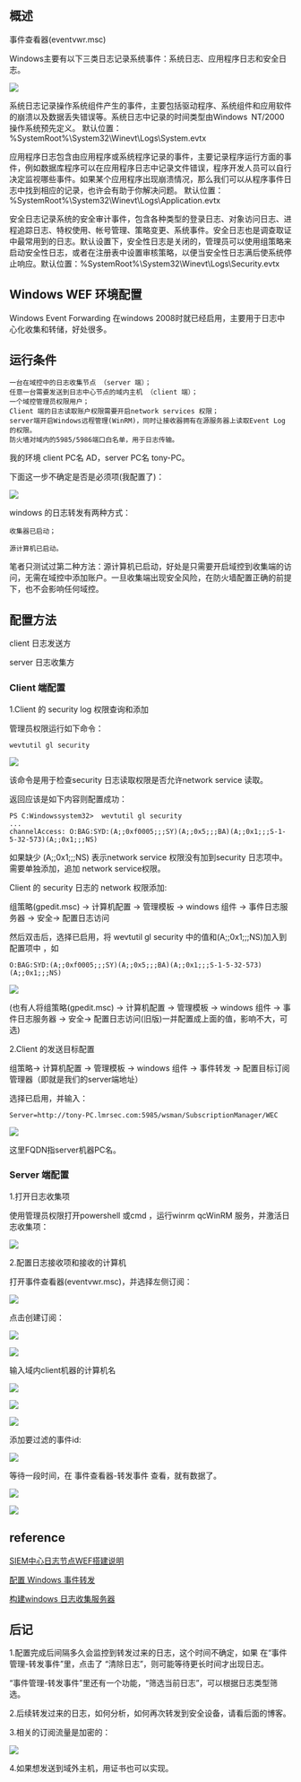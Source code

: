 ## 概述

事件查看器(eventvwr.msc)

Windows主要有以下三类日志记录系统事件：系统日志、应用程序日志和安全日志。

![](images/14.png)

系统日志记录操作系统组件产生的事件，主要包括驱动程序、系统组件和应用软件的崩溃以及数据丢失错误等。系统日志中记录的时间类型由Windows NT/2000操作系统预先定义。
默认位置： %SystemRoot%\System32\Winevt\Logs\System.evtx

应用程序日志包含由应用程序或系统程序记录的事件，主要记录程序运行方面的事件，例如数据库程序可以在应用程序日志中记录文件错误，程序开发人员可以自行决定监视哪些事件。如果某个应用程序出现崩溃情况，那么我们可以从程序事件日志中找到相应的记录，也许会有助于你解决问题。
默认位置：%SystemRoot%\System32\Winevt\Logs\Application.evtx

安全日志记录系统的安全审计事件，包含各种类型的登录日志、对象访问日志、进程追踪日志、特权使用、帐号管理、策略变更、系统事件。安全日志也是调查取证中最常用到的日志。默认设置下，安全性日志是关闭的，管理员可以使用组策略来启动安全性日志，或者在注册表中设置审核策略，以便当安全性日志满后使系统停止响应。默认位置：%SystemRoot%\System32\Winevt\Logs\Security.evtx

## Windows WEF 环境配置

Windows Event Forwarding 在windows 2008时就已经启用，主要用于日志中心化收集和转储，好处很多。

## 运行条件

	一台在域控中的日志收集节点 （server 端）；
	任意一台需要发送到日志中心节点的域内主机 （client 端）；
	一个域控管理员权限用户；
	Client 端的日志读取账户权限需要开启network services 权限；
	server端开启Windows远程管理(WinRM)，同时让接收器拥有在源服务器上读取Event Log的权限。
	防火墙对域内的5985/5986端口白名单，用于日志传输。

我的环境 client PC名 AD，server PC名 tony-PC。

下面这一步不确定是否是必须项(我配置了)：

![](images/15.jpg)

windows 的日志转发有两种方式：

	收集器已启动；
	
	源计算机已启动。

笔者只测试过第二种方法：源计算机已启动，好处是只需要开启域控到收集端的访问，无需在域控中添加账户。一旦收集端出现安全风险，在防火墙配置正确的前提下，也不会影响任何域控。

## 配置方法

client 日志发送方

server 日志收集方

### Client 端配置

1.Client 的 security log 权限查询和添加

管理员权限运行如下命令：

	wevtutil gl security

![](images/1.jpg)

该命令是用于检查security 日志读取权限是否允许network service 读取。

返回应该是如下内容则配置成功：

	PS C:Windowssystem32>  wevtutil gl security
	...
	channelAccess: O:BAG:SYD:(A;;0xf0005;;;SY)(A;;0x5;;;BA)(A;;0x1;;;S-1-5-32-573)(A;;0x1;;;NS)

如果缺少 (A;;0x1;;;NS) 表示network service 权限没有加到security 日志项中。需要单独添加，追加 network service权限。

Client 的 security 日志的 network 权限添加:

组策略(gpedit.msc) -> 计算机配置 -> 管理模板 -> windows 组件 -> 事件日志服务器 -> 安全-> 配置日志访问

然后双击后，选择已启用，将 wevtutil gl security 中的值和(A;;0x1;;;NS)加入到配置项中 ，如

	O:BAG:SYD:(A;;0xf0005;;;SY)(A;;0x5;;;BA)(A;;0x1;;;S-1-5-32-573)(A;;0x1;;;NS)

![](images/2.jpg)

(也有人将组策略(gpedit.msc) -> 计算机配置 -> 管理模板 -> windows 组件 -> 事件日志服务器 -> 安全-> 配置日志访问(旧版)一并配置成上面的值，影响不大，可选)

2.Client 的发送目标配置

组策略-> 计算机配置 -> 管理模板 -> windows 组件 -> 事件转发 -> 配置目标订阅管理器（即就是我们的server端地址）

选择已启用，并输入：

	Server=http://tony-PC.lmrsec.com:5985/wsman/SubscriptionManager/WEC

![](images/3.jpg)

这里FQDN指server机器PC名。

### Server 端配置

1.打开日志收集项

使用管理员权限打开powershell 或cmd ，运行winrm qcWinRM 服务，并激活日志收集项：

![](images/4.jpg)

2.配置日志接收项和接收的计算机

打开事件查看器(eventvwr.msc)，并选择左侧订阅：

![](images/5.jpg)

点击创建订阅：

![](images/6.jpg)

![](images/7.jpg)

输入域内client机器的计算机名

![](images/8.jpg)

![](images/9.jpg)

![](images/10.jpg)

添加要过滤的事件id:

![](images/11.jpg)

等待一段时间，在 事件查看器-转发事件 查看，就有数据了。

![](images/12.jpg)

![](images/13.jpg)

## reference

[SIEM中心日志节点WEF搭建说明](https://cloud.tencent.com/developer/article/1808892)

[配置 Windows 事件转发](https://docs.microsoft.com/zh-cn/advanced-threat-analytics/configure-event-collection)

[构建windows 日志收集服务器](https://blog.51cto.com/tingdongwang/677124)

## 后记

1.配置完成后间隔多久会监控到转发过来的日志，这个时间不确定，如果 在“事件管理-转发事件”里，点击了 “清除日志”，则可能等待更长时间才出现日志。

“事件管理-转发事件”里还有一个功能，“筛选当前日志”，可以根据日志类型筛选。

2.后续转发过来的日志，如何分析，如何再次转发到安全设备，请看后面的博客。

3.相关的订阅流量是加密的：

![](images/16.jpg)

4.如果想发送到域外主机，用证书也可以实现。

